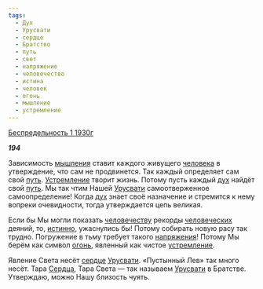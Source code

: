 ```yaml
---
tags:
  - Дух
  - Урусвати
  - сердце
  - Братство
  - путь
  - свет
  - напряжение
  - человечество
  - истина
  - человек
  - огонь
  - мышление
  - устремление
---
```

[Беспредельность 1 1930г](https://127.0.0.1:4002/agni/1930)

___194___

Зависимость [мышления](../../../tags/#мышление) ставит каждого живущего [человека](../../../tags/#человек) в утверждение, что сам не продвинется. Так каждый определяет сам свой [путь](../../../tags/#путь). [Устремление](../../../tags/#[устремление](../../../tags/#устремление)) творит жизнь. Потому пусть каждый [дух](../../../tags/#Дух) найдёт свой [путь](../../../tags/#путь). Мы так чтим Нашей [Урусвати](../../../tags/#Урусвати) самоотверженное самоопределение! Когда [дух](../../../tags/#Дух) знает своё назначение и стремится к нему вопреки очевидности, тогда утверждается цепь великая.   

Если бы Мы могли показать [человечеству](../../../tags/#человечество) рекорды [человеческих](../../../tags/#человечество) деяний, то, [истинно](../../../tags/#истина), ужаснулись бы! Потому собирать новую расу так трудно. Погружение в тьму требует такого [напряжения](../../../tags/#напряжение)! Потому Мы берём как символ [огонь](../../../tags/#огонь), явленный как чистое [устремление](../../../tags/#устремление).   

Явление Света несёт [сердце](../../../tags/#сердце) [Урусвати](../../../tags/#Урусвати). «Пустынный Лев» так много несёт. Тара [Сердца](../../../tags/#сердце), Тара Света — так называем [Урусвати](../../../tags/#Урусвати) в Братстве. Утверждаю, можно Нашу близость чуять.